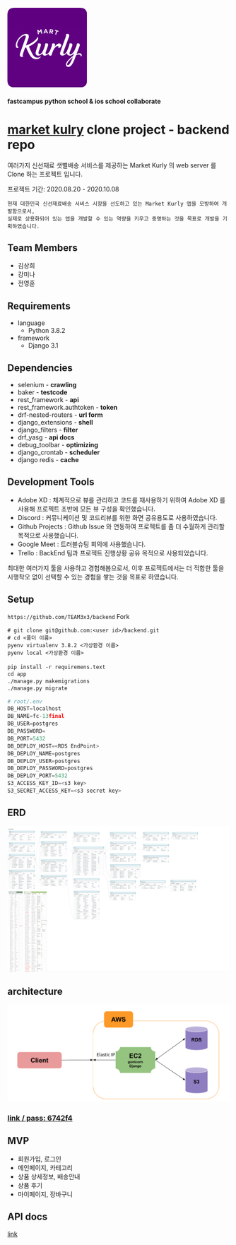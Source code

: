![kurly](app/static/icon.png)

#### fastcampus python school & ios school collaborate


# [market kulry](https://www.kurly.com/shop/main/index.php) clone project - backend repo

여러가지 신선재료 샛별배송 서비스를 제공하는 Market Kurly 의 web server 를 Clone 하는 프로젝트 입니다.


프로젝트 기간: 2020.08.20 - 2020.10.08

```
현재 대한민국 신선재료배송 서비스 시장을 선도하고 있는 Market Kurly 앱을 모방하여 개발함으로서,
실제로 상용화되어 있는 앱을 개발할 수 있는 역량을 키우고 증명하는 것을 목표로 개발을 기획하였습니다.
```

## Team Members
- 김상희
- 강미나
- 전영훈


## Requirements
- language
	- Python 3.8.2
- framework
	- Django 3.1

## Dependencies
- selenium - **crawling**
- baker - **testcode**
- rest_framework - **api**
- rest_framework.authtoken - **token**
- drf-nested-routers - **url form**
- django_extensions - **shell**
- django_filters - **filter**
- drf_yasg - **api docs**
- debug_toolbar - **optimizing**
- django_crontab - **scheduler**
- django redis - **cache**



## Development Tools
- Adobe XD : 체계적으로 뷰를 관리하고 코드를 재사용하기 위하여 Adobe XD 를 사용해 프로젝트 초반에 모든 뷰 구성을 확인했습니다.
- Discord : 커뮤니케이션 및 코드리뷰를 위한 화면 공유용도로 사용하였습니다.
- Github Projects : Github Issue 와 연동하여 프로젝트를 좀 더 수월하게 관리할 목적으로 사용했습니다.
- Google Meet : 트러블슈팅 회의에 사용했습니다.
- Trello : BackEnd 팀과 프로젝트 진행상황 공유 목적으로 사용되었습니다.

최대한 여러가지 툴을 사용하고 경험해봄으로서, 이후 프로젝트에서는 더 적합한 툴을 시행착오 없이 선택할 수 있는 경험을 쌓는 것을 목표로 하였습니다.


## Setup

```https://github.com/TEAM3x3/backend``` Fork

```shell
# git clone git@github.com:<user id>/backend.git
# cd <폴더 이름>
pyenv virtualenv 3.8.2 <가상환경 이름>
pyenv local <가상환경 이름>

pip install -r requiremens.text
cd app
./manage.py makemigrations
./manage.py migrate
```

```python
# root/.env
DB_HOST=localhost
DB_NAME=fc-13final
DB_USER=postgres
DB_PASSWORD=
DB_PORT=5432
DB_DEPLOY_HOST=<RDS EndPoint>
DB_DEPLOY_NAME=postgres
DB_DEPLOY_USER=postgres
DB_DEPLOY_PASSWORD=postgres
DB_DEPLOY_PORT=5432
S3_ACCESS_KEY_ID=<s3 key>
S3_SECRET_ACCESS_KEY=<s3 secret key>
```

## ERD
![erd](app/static/erd.png)


## architecture
![arch](app/static/architecture.png)


### [link / pass: 6742f4](https://aquerytool.com:443/aquerymain/index/?rurl=eb280b61-5dcf-4b12-ae16-6595341b85ca)

## MVP

- 회원가입, 로그인
- 메인페이지, 카테고리
- 상품 상세정보, 배송안내
- 상품 후기
- 마이페이지, 장바구니

## API docs
[link](https://cloudy-comet-1571.postman.co/collections/5847490-3c3e8773-4e53-4ae8-a7f7-8ef4573e218d?version=latest&workspace=3b9e6b96-acb3-4058-a8b6-4d974402650f#introduction)



